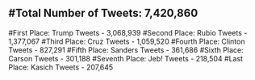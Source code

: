 #Total Number of Tweets: 7,420,860 
---
#First Place: Trump Tweets - 3,068,939
#Second Place: Rubio Tweets - 1,377,067
#Third Place: Cruz Tweets - 1,059,520
#Fourth Place: Clinton Tweets - 827,291
#Fifth Place: Sanders Tweets - 361,686
#Sixth Place: Carson Tweets - 301,188
#Seventh Place: Jeb! Tweets - 218,504
#Last Place: Kasich Tweets - 207,645
